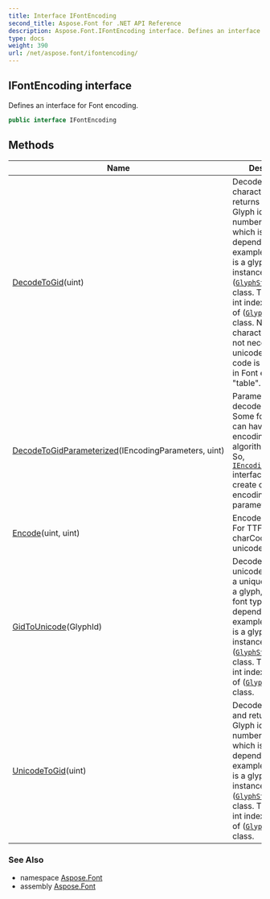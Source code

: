 ```yaml
---
title: Interface IFontEncoding
second_title: Aspose.Font for .NET API Reference
description: Aspose.Font.IFontEncoding interface. Defines an interface for Font encoding
type: docs
weight: 390
url: /net/aspose.font/ifontencoding/
---
```

## IFontEncoding interface

Defines an interface for Font encoding.

```csharp
public interface IFontEncoding
```

## Methods

| Name | Description |
| --- | --- |
| [DecodeToGid](../../aspose.font/ifontencoding/decodetogid/)(uint) | Decodes a character code and returns glyph id. Glyph id is a unique number for a glyph, which is font type dependent. For example: Type1's id is a glyph name, instance of ([`GlyphStringId`](../../aspose.font.glyphs/glyphstringid/)) class. TTF's id is an int index, instance of ([`GlyphUInt32Id`](../../aspose.font.glyphs/glyphuint32id/)) class. Note: character code is not necessary a unicode. Character code is a char index in Font encoding "table". |
| [DecodeToGidParameterized](../../aspose.font/ifontencoding/decodetogidparameterized/)(IEncodingParameters, uint) | Parameterized decode method. Some font types can have multiple encoding algorithms/maps. So, [`IEncodingParameters`](../iencodingparameters/) interface is used to create concrete font encoding parameters. |
| [Encode](../../aspose.font/ifontencoding/encode/)(uint, uint) | Encodes the glyph. For TTF Fonts the charCode is unicode. |
| [GidToUnicode](../../aspose.font/ifontencoding/gidtounicode/)(GlyphId) | Decodes Gid to unicode. Glyph id is a unique number for a glyph, which is font type dependent. For example: Type1's id is a glyph name, instance of ([`GlyphStringId`](../../aspose.font.glyphs/glyphstringid/)) class. TTF's id is an int index, instance of ([`GlyphUInt32Id`](../../aspose.font.glyphs/glyphuint32id/)) class. |
| [UnicodeToGid](../../aspose.font/ifontencoding/unicodetogid/)(uint) | Decodes a unicode and returns glyph id. Glyph id is a unique number for a glyph, which is font type dependent. For example: Type1's id is a glyph name, instance of ([`GlyphStringId`](../../aspose.font.glyphs/glyphstringid/)) class. TTF's id is an int index, instance of ([`GlyphUInt32Id`](../../aspose.font.glyphs/glyphuint32id/)) class. |

### See Also

* namespace [Aspose.Font](../../aspose.font/)
* assembly [Aspose.Font](../../)


